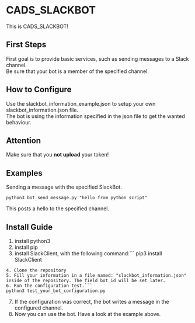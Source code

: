 # CADS_SLACKBOT
This is CADS_SLACKBOT!

## First Steps
First goal is to provide basic services, such as sending messages to a Slack channel.  
Be sure that your bot is a member of the specified channel.

## How to Configure
Use the slackbot_information_example.json to setup your own slackbot_information.json file.  
The bot is using the information specified in the json file to get the wanted behaviour.

## Attention
Make sure that you **not upload** your token! 

## Examples

Sending a message with the specified SlackBot.
```
python3 bot_send_message.py "hello from python script"
```
This posts a hello to the specified channel.

## Install Guide

1. install python3
2. install pip
3. install SlackClient, with the following command:```
pip3 install SlackClient
```
4. Clone the repository
5. Fill your information in a file named: "slackbot_information.json" inside of the repository. The field bot_id will be set later.
6. Run the configuration test.```
python3 test_your_bot_configuration.py
```
7. If the configuration was correct, the bot writes a message in the configured channel.
8. Now you can use the bot. Have a look at the example above.

